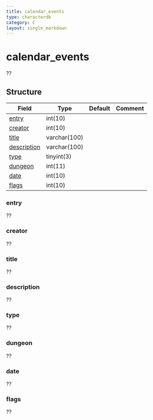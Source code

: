 ```yaml
---
title: calendar_events
type: characterdb
category: C
layout: single_markdown
---
```


# calendar_events
??

## Structure

Field                       | Type          | Default                   | Comment
--------------------------- | ------------- | ------------------------- | -------
[entry](#entry)             | int(10)       |                           |
[creator](#creator)         | int(10)       |                           |
[title](#title)             | varchar(100)  |                           |
[description](#description) | varchar(100)  |                           |
[type](#type)               | tinyint(3)    |                           |
[dungeon](#dungeon)         | int(11)       |                           |
[date](#date)               | int(10)       |                           |
[flags](#flags)             | int(10)       |                           |

### entry

??

### creator

??

### title

??

### description

??

### type

??

### dungeon

??

### date

??

### flags

??
